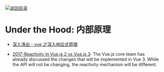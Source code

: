 [![返回目录](https://parg.co/UGo)](https://parg.co/b4z)

# Under the Hood: 内部原理

* [深入浅出 - vue 之深入响应式原理](https://github.com/berwin/Blog/issues/11)

* [2017-Reactivity in Vue.js 2 vs Vue.js 3](https://blog.cloudboost.io/reactivity-in-vue-js-2-vs-vue-js-3-dcdd0728dcdf): The Vue.js core team has already discussed the changes that will be implemented in Vue 3. While the API will not be changing, the reactivity mechanism will be different.
